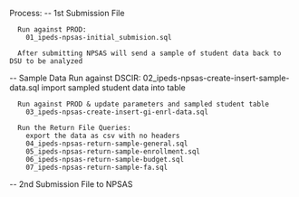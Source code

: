 Process:
 -- 1st Submission File
 
	  Run against PROD:
		01_ipeds-npsas-initial_submision.sql
		
	  After submitting NPSAS will send a sample of student data back to DSU to be analyzed
 
 -- Sample Data
	  Run against DSCIR:
		02_ipeds-npsas-create-insert-sample-data.sql
		import sampled student data into table
		
	  Run against PROD & update parameters and sampled student table
	    03_ipeds-npsas-create-insert-gi-enrl-data.sql
		
	  Run the Return File Queries:
	    export the data as csv with no headers
		04_ipeds-npsas-return-sample-general.sql
		05_ipeds-npsas-return-sample-enrollment.sql
		06_ipeds-npsas-return-sample-budget.sql
	    07_ipeds-npsas-return-sample-fa.sql
		
-- 2nd Submission File to NPSAS
		
 